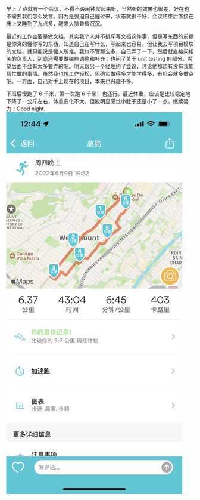 早上 7 点就有一个会议，不得不设闹钟爬起来听，当然听的效果也很差，好在也不需要我们怎么发言。因为是强迫自己醒过来，状态就很不好，会议结束后直接在床上又睡到了九点多，醒来大脑昏昏沉沉。

最近的工作主要是做文档。其实我个人并不排斥写文档这件事，但是写东西的前提是你真的懂你写的东西，知道自己在写什么，写起来也容易。但让我去写项目模块的文档，就只能说是强人所难。我也不管那么多，自己弄了一下，然后就直接问相关的负责人，到底还需要做哪些调整和补充；也问了关于 unit testing 的部分。希望后面不会有太多要弄的吧。明天跟另一个经理约了会议，讨论他那边有没有我能帮忙做的事情。虽然我也想工作轻松，但确实做得多才能学得多，有机会就多做点吧。一方面，自己对手上现在的项目，本来也兴趣不多。

下班后慢跑了 6 千米，第一次跑 6 千米，也还行。最近体重，应该是比较稳定地下降了一公斤左右，体重变化不大，但能明显感觉小肚子还是小了一点。继续努力！Good night.
![image](./0609.jpeg)
